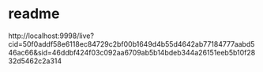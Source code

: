# readme
http://localhost:9998/live?cid=50f0addf58e6118ec84729c2bf00b1649d4b55d4642ab77184777aabd546ac66&sid=46ddbf424f03c092aa6709ab5b14bdeb344a26151eeb5b10f2832d5462c2a314
